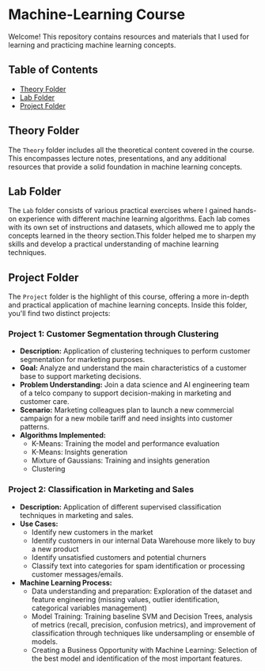 # Machine-Learning Course

Welcome! This repository contains resources and materials that I used for learning and practicing machine learning concepts.

## Table of Contents

- [Theory Folder](https://github.com/ialexmp/Machine-Learning/tree/master/Theory)
- [Lab Folder](https://github.com/ialexmp/Machine-Learning/tree/master/Labs)
- [Project Folder](https://github.com/ialexmp/Machine-Learning/tree/master/Projects)

## Theory Folder

The `Theory` folder includes all the theoretical content covered in the course. This encompasses lecture notes, presentations, and any additional resources that provide a solid foundation in machine learning concepts. 

## Lab Folder

The `Lab` folder consists of various practical exercises where I gained hands-on experience with different machine learning algorithms. Each lab comes with its own set of instructions and datasets, which allowed me to apply the concepts learned in the theory section.This folder helped me to sharpen my skills and develop a practical understanding of machine learning techniques.

## Project Folder

The `Project` folder is the highlight of this course, offering a more in-depth and practical application of machine learning concepts. Inside this folder, you'll find two distinct projects:

### Project 1: Customer Segmentation through Clustering

- **Description:** Application of clustering techniques to perform customer segmentation for marketing purposes.
- **Goal:** Analyze and understand the main characteristics of a customer base to support marketing decisions.
- **Problem Understanding:** Join a data science and AI engineering team of a telco company to support decision-making in marketing and customer care.
- **Scenario:** Marketing colleagues plan to launch a new commercial campaign for a new mobile tariff and need insights into customer patterns.
- **Algorithms Implemented:**
  - K-Means: Training the model and performance evaluation
  - K-Means: Insights generation
  - Mixture of Gaussians: Training and insights generation
  - Clustering

### Project 2: Classification in Marketing and Sales

- **Description:** Application of different supervised classification techniques in marketing and sales.
- **Use Cases:**
  - Identify new customers in the market
  - Identify customers in our internal Data Warehouse more likely to buy a new product
  - Identify unsatisfied customers and potential churners
  - Classify text into categories for spam identification or processing customer messages/emails.
- **Machine Learning Process:**
  - Data understanding and preparation: Exploration of the dataset and feature engineering (missing values, outlier identification, categorical variables management)
  - Model Training: Training baseline SVM and Decision Trees, analysis of metrics (recall, precision, confusion metrics), and improvement of classification through techniques like undersampling or ensemble of models.
  - Creating a Business Opportunity with Machine Learning: Selection of the best model and identification of the most important features.



